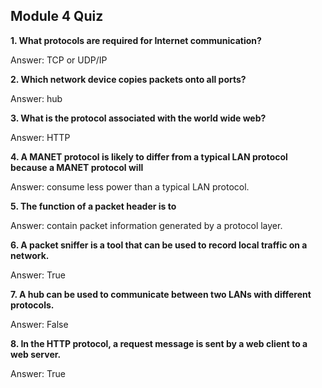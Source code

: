 ## Module 4 Quiz

**1. What protocols are required for Internet communication?**

Answer: TCP or UDP/IP

**2. Which network device copies packets onto all ports?**

Answer: hub

**3. What is the protocol associated with the world wide web?**

Answer: HTTP

**4. A MANET protocol is likely to differ from a typical LAN protocol because a MANET protocol will**

Answer: consume less power than a typical LAN protocol.

**5. The function of a packet header is to**

Answer: contain packet information generated by a protocol layer.

**6. A packet sniffer is a tool that can be used to record local traffic on a network.**

Answer: True

**7. A hub can be used to communicate between two LANs with different protocols.**

Answer: False

**8. In the HTTP protocol, a request message is sent by a web client to a web server.**

Answer: True
